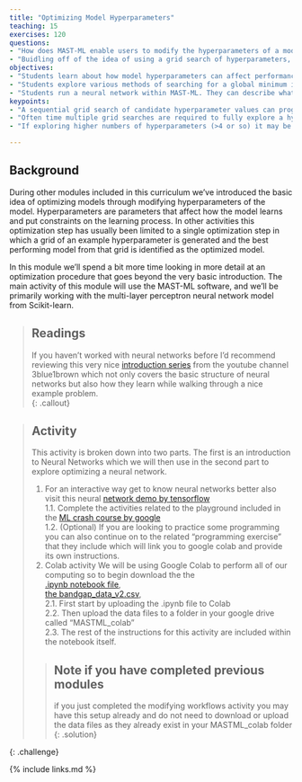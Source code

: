 ```yaml
---
title: "Optimizing Model Hyperparameters"
teaching: 15
exercises: 120
questions:
- "How does MAST-ML enable users to modify the hyperparameters of a model?"
- "Buidling off of the idea of using a grid search of hyperparameters, how can users converge on an optimized model?"
objectives:
- "Students learn about how model hyperparameters can affect performance and are introduced to some basic ideas on how these hyperparameters can be optimized, namely the grid search method."
- "Students explore various methods of searching for a global minimum in model errors and avoiding getting trapped in a local minimum."
- "Students run a neural network within MAST-ML. They can describe what they are, how to use them, and how to optimize them."
keypoints:
- "A sequential grid search of candidate hyperparameter values can progressively search for the best combination of model hyperparameters."
- "Often time multiple grid searches are required to fully explore a hyperparameter space in sufficient detail."
- "If exploring higher numbers of hyperparameters (>4 or so) it may be better to use more sophisticated search techniques due to computational constraints."

---
```

## Background 
During other modules included in this curriculum we’ve introduced the basic idea of optimizing models through modifying hyperparameters of the model. 
Hyperparameters are parameters that affect how the model learns and put constraints on the learning process. 
In other activities this optimization step has usually been limited to a single optimization step in which a grid of an example hyperparameter is generated and the best performing model from that grid is identified as the optimized model.   
  
In this module we’ll spend a bit more time looking in more detail at an optimization procedure that goes beyond the very basic introduction. 
The main activity of this module will use the MAST-ML software, and we’ll be primarily working with the multi-layer perceptron neural network model from Scikit-learn.  
  
> ## Readings
> If you haven’t worked with neural networks before I’d recommend reviewing this very nice [introduction series](https://www.youtube.com/watch?v=aircAruvnKk&list=PLZHQObOWTQDNU6R1_67000Dx_ZCJB-3pi) from the youtube channel 3blue1brown which not only covers the basic structure of neural networks but also how they learn while walking through a nice example problem.    
{: .callout}
  
> ## Activity
> This activity is broken down into two parts. The first is an introduction to Neural Networks which we will then use in the second part to explore optimizing a neural network.
>  
> 1. For an interactive way get to know neural networks better also visit this neural [network demo by tensorflow](https://playground.tensorflow.org/)   
>     1.1. Complete the activities related to the playground included in the [ML crash course by google](https://developers.google.com/machine-learning/crash-course/introduction-to-neural-networks/playground-exercises)  
>     1.2. (Optional) If you are looking to practice some programming you can also continue on to the related “programming exercise” that they include which will link you to google colab and provide its own instructions.  
> 2. Colab activity
> We will be using Google Colab to perform all of our computing so to begin download the the  
> [.ipynb notebook file](https://drive.google.com/file/d/1texODGqPo2Dg-5MnPjbxhT5hmWiAFeV3/view?usp=sharing),  
> [the bandgap_data_v2.csv](https://drive.google.com/file/d/1BfQtOX2QnOzRjrTlYxUJ3ks2AteXlSMD/view?usp=sharing),  
>     2.1. First start by uploading the .ipynb file to Colab  
>     2.2. Then upload the data files to a folder in your google drive called “MASTML_colab”  
>     2.3. The rest of the instructions for this activity are included within the notebook itself.
>  
> > ## Note if you have completed previous modules
> >  
> > if you just completed the modifying workflows activity you may have this setup already and do not need to download or upload the data files as they already exist in your MASTML_colab folder  
> {: .solution}
>  
{: .challenge}
  
{% include links.md %}
